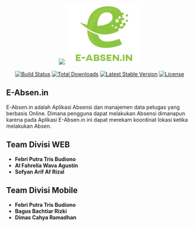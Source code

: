 <p align="center"><a href="https://laravel.com" target="_blank"><img src="https://raw.githubusercontent.com/laravel/art/master/logo-lockup/5%20SVG/2%20CMYK/1%20Full%20Color/laravel-logolockup-cmyk-red.svg" width="400"></a>
<a href="https://laravel.com" target="_blank"><img src="https://github.com/FebriPutraTrisBudiono/Absen.in-ProjectWebS4-/blob/main/E-Absen.in/Absen.in_beta7/public/css/e-absenin%20copy.png" width="200"></a></p>

<p align="center">
<a href="https://travis-ci.org/laravel/framework"><img src="https://travis-ci.org/laravel/framework.svg" alt="Build Status"></a>
<a href="https://packagist.org/packages/laravel/framework"><img src="https://img.shields.io/packagist/dt/laravel/framework" alt="Total Downloads"></a>
<a href="https://packagist.org/packages/laravel/framework"><img src="https://img.shields.io/packagist/v/laravel/framework" alt="Latest Stable Version"></a>
<a href="https://packagist.org/packages/laravel/framework"><img src="https://img.shields.io/packagist/l/laravel/framework" alt="License"></a>
</p>

## E-Absen.in

E-Absen.in adalah Aplikasi Absensi dan manajemen data petugas yang berbasis Online. Dimana pengguna dapat melakukan Absensi dimanapun karena pada Aplikasi E-Absen.in ini dapat merekam koordinat lokasi ketika melakukan Absen.

## Team Divisi WEB

- **Febri Putra Tris Budiono**
- **Al Fahrelia Wava Agustin**
- **Sofyan Arif Af Rizal**

## Team Divisi Mobile
- **Febri Putra Tris Budiono**
- **Bagus Bachtiar Rizki**
- **Dimas Cahya Ramadhan**
